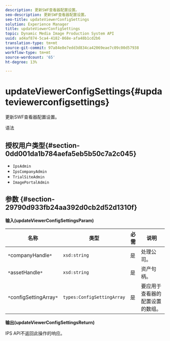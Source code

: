 ```yaml
---
description: 更新SWF查看器配置设置。
seo-description: 更新SWF查看器配置设置。
seo-title: updateViewerConfigSettings
solution: Experience Manager
title: updateViewerConfigSettings
topic: Dynamic Media Image Production System API
uuid: ad4af874-5ca4-4182-868e-afa48b1cd2b6
translation-type: tm+mt
source-git-commit: 97a84e8e7edd3d834ca42069eae7c09c00d57938
workflow-type: tm+mt
source-wordcount: '65'
ht-degree: 13%

---
```



# updateViewerConfigSettings{#updateviewerconfigsettings}

更新SWF查看器配置设置。

语法

## 授权用户类型{#section-0dd001da1b784aefa5eb5b50c7a2c045}

* `IpsAdmin`
* `IpsCompanyAdmin`
* `TrialSiteAdmin`
* `ImagePortalAdmin`

## 参数 {#section-29790d933fb24aa392d0cb2d52d1310f}

**输入(updateViewerConfigSettingsParam)**

| 名称 | 类型 | 必需 | 说明 |
|---|---|---|---|
| `*`companyHandle`*` | `xsd:string` | 是 | 处理公司。 |
| `*`assetHandle`*` | `xsd:string` | 是 | 资产句柄。 |
| `*`configSettingArray`*` | `types:ConfigSettingArray` | 是 | 要应用于查看器的配置设置的数组。 |

**输出(updateViewerConfigSettingsReturn)**

IPS API不返回此操作的响应。
